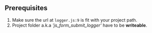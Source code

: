 ## Prerequisites ##

1. Make sure the url at `logger.js:9` is fit with your project path.
2. Project folder a.k.a _'js_form_submit_logger'_ have to be **writeable**.
